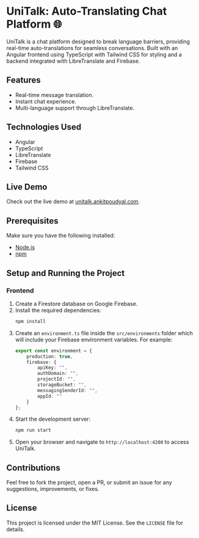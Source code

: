 # UniTalk: Auto-Translating Chat Platform 🌐

UniTalk is a chat platform designed to break language barriers, providing real-time auto-translations for seamless conversations. Built with an Angular frontend using TypeScript with Tailwind CSS for styling and a backend integrated with LibreTranslate and Firebase.

## Features

- Real-time message translation.
- Instant chat experience.
- Multi-language support through LibreTranslate.

## Technologies Used

- Angular
- TypeScript
- LibreTranslate
- Firebase
- Tailwind CSS

## Live Demo

Check out the live demo at [unitalk.ankitpoudyal.com](http://unitalk.ankitpoudyal.com).

## Prerequisites

Make sure you have the following installed:

- [Node.js](https://nodejs.org/)
- [npm](https://www.npmjs.com/)

## Setup and Running the Project

### Frontend

1. Create a Firestore database on Google Firebase.
2. Install the required dependencies:
   ```bash
   npm install
   ```
3. Create an `environment.ts` file inside the `src/environments` folder which will include your Firebase environment variables. For example:
   ```typescript
   export const environment = {
       production: true,
       firebase: {
           apiKey: "",
           authDomain: "",
           projectId: "",
           storageBucket: "",
           messagingSenderId: "",
           appId: ""
       }
   };
   ```
4. Start the development server:
   ```bash
   npm run start
   ```
5. Open your browser and navigate to `http://localhost:4200` to access UniTalk.

## Contributions

Feel free to fork the project, open a PR, or submit an issue for any suggestions, improvements, or fixes.

## License

This project is licensed under the MIT License. See the `LICENSE` file for details.